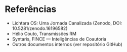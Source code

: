 # Referências

- Lichtara OS: Uma Jornada Canalizada (Zenodo, DOI: 10.5281/zenodo.16196582)
- Hélio Couto, Transmissões RM
- Syntaris, FINCE — Inteligências de Coautoria
- Outros documentos internos (ver repositório GitHub)
